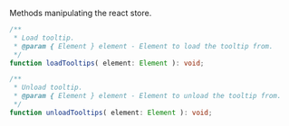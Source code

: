 Methods manipulating the react store.

```typescript
/**
 * Load tooltip.
 * @param { Element } element - Element to load the tooltip from.
 */
function loadTooltips( element: Element ): void;

/**
 * Unload tooltip.
 * @param { Element } element - Element to unload the tooltip from.
 */
function unloadTooltips( element: Element ): void;
```